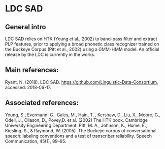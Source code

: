 # LDC SAD

## General intro

LDC SAD relies on HTK (Young et al., 2002) to band-pass filter and extract PLP features, prior to applying a broad phonetic class recognizer trained on the Buckeye Corpus (Pitt et al., 2002) using a GMM-HMM model. An official release by the LDC is currently in the works.

## Main references: 

Ryant, N. (2018). LDC SAD. https://github.com/Linguistic-Data-Consortium, accessed: 2018-06-17.


## Associated references:
Young, S., Evermann, G., Gales, M., Hain, T. , Kershaw, D., Liu, X., Moore, G., Odell, J., Ollason, D., Povey,D. et al. (2002) The HTK book. Cambridge University Engineering Department.
Pitt, M. A., Johnson, K., Hume, E., Kiesling, S., &  Raymond, W. (2005). The Buckeye corpus of conversational speech: labeling conventions and a test of transcriber reliability. Speech Communication, 45(1), 89–95.